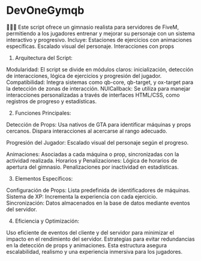 # DevOneGymqb
🚴‍♂️💪 Este script ofrece un gimnasio realista para servidores de FiveM, permitiendo a los jugadores entrenar y mejorar su personaje con un sistema interactivo y progresivo. Incluye:  Estaciones de ejercicios con animaciones específicas. Escalado visual del personaje. Interacciones con props
1. Arquitectura del Script:

Modularidad: El script se divide en módulos claros: inicialización, detección de interacciones, lógica de ejercicios y progresión del jugador.
Compatibilidad: Integra sistemas como qb-core, qb-target, y ox-target para la detección de zonas de interacción.
NUICallback: Se utiliza para manejar interacciones personalizadas a través de interfaces HTML/CSS, como registros de progreso y estadísticas.

2. Funciones Principales:

Detección de Props:
Usa nativos de GTA para identificar máquinas y props cercanos.
Dispara interacciones al acercarse al rango adecuado.

Progresión del Jugador:
Escalado visual del personaje según el progreso.

Animaciones:
Asociadas a cada máquina o prop, sincronizadas con la actividad realizada.
Horarios y Penalizaciones:
Lógica de horarios de apertura del gimnasio.
Penalizaciones por inactividad en estadísticas.

3. Elementos Específicos:

Configuración de Props: Lista predefinida de identificadores de máquinas.
Sistema de XP: Incrementa la experiencia con cada ejercicio.
Sincronización: Datos almacenados en la base de datos mediante eventos del servidor.

4. Eficiencia y Optimización:

Uso eficiente de eventos del cliente y del servidor para minimizar el impacto en el rendimiento del servidor.
Estrategias para evitar redundancias en la detección de props y animaciones.
Esta estructura asegura escalabilidad, realismo y una experiencia inmersiva para los jugadores.
